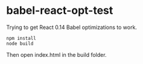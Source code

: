 # babel-react-opt-test
Trying to get React 0.14 Babel optimizations to work.

```
npm install
node build
```

Then open index.html in the build folder.

